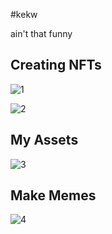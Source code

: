 

#kekw

ain't that funny

## Creating NFTs
![1](https://user-images.githubusercontent.com/52003051/129500364-132449fa-c58e-4e0d-a360-660380d6ebf8.png)


![2](https://user-images.githubusercontent.com/52003051/129500422-97fdea31-81f2-4de2-8693-0ef7b52a2e44.png)


## My Assets 
![3](https://user-images.githubusercontent.com/52003051/129500463-7f5bfdf2-48f5-489c-b889-6e6f624eaa4b.png)

## Make Memes
![4](https://user-images.githubusercontent.com/52003051/129500514-2d0d7942-c9e3-4460-91f1-d4111fcfe592.png)


